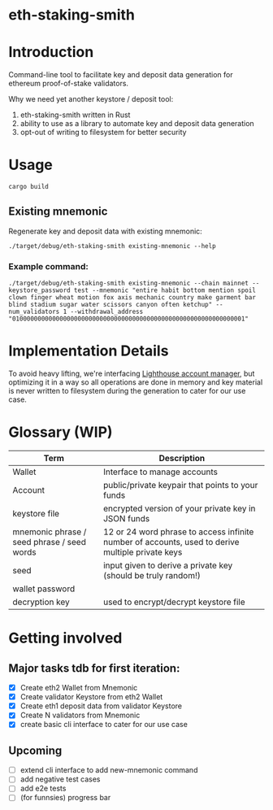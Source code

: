 eth-staking-smith
================

# Introduction

Command-line tool to facilitate key and deposit data generation for ethereum proof-of-stake validators.

Why we need yet another keystore / deposit tool:

1. eth-staking-smith written in Rust
2. ability to use as a library to automate key and deposit data generation
3. opt-out of writing to filesystem for better security

# Usage

```
cargo build
```

## Existing mnemonic 

Regenerate key and deposit data with existing mnemonic:

```
./target/debug/eth-staking-smith existing-mnemonic --help
```

### Example command:

```
./target/debug/eth-staking-smith existing-mnemonic --chain mainnet --keystore_password test --mnemonic "entire habit bottom mention spoil clown finger wheat motion fox axis mechanic country make garment bar blind stadium sugar water scissors canyon often ketchup" --num_validators 1 --withdrawal_address "0100000000000000000000000000000000000000000000000000000000000001"
```

<!-- 
required to cater for our use case: 

1. generate N validators with new mnemonic
2. regenerate N validators with new mnemonic
3. regenerate N validators with existing mnemonic specifying eth1 or eth2 withdrawal address 

-->

# Implementation Details 
To avoid heavy lifting, we're interfacing [Lighthouse account manager](https://github.com/sigp/lighthouse/blob/stable/account_manager), but optimizing it in a way so all operations are done in memory and key material is never written to filesystem during the generation to cater for our use case.

# Glossary (WIP)

| Term      | Description |
| ----------- | ----------- |
| Wallet      | Interface to manage accounts       |
| Account   | public/private keypair that points to your funds        |
| keystore file   | encrypted version of your private key in JSON funds        |
| mnemonic phrase / seed phrase / seed words   | 12 or 24 word phrase to access infinite number of accounts, used to derive multiple private keys        |
| seed   | input given to derive a private key (should be truly random!)        |
| wallet password   |        |
| decryption key   |    used to encrypt/decrypt keystore file    |

# Getting involved

## Major tasks tdb for first iteration:
- [X] Create eth2 Wallet from Mnemonic
- [X] Create validator Keystore from eth2 Wallet
- [X] Create eth1 deposit data from validator Keystore
- [X] Create N validators from Mnemonic
- [X] create basic cli interface to cater for our use case

## Upcoming 
- [ ] extend cli interface to add new-mnemonic command
- [ ] add negative test cases
- [ ] add e2e tests 
- [ ] (for funnsies) progress bar